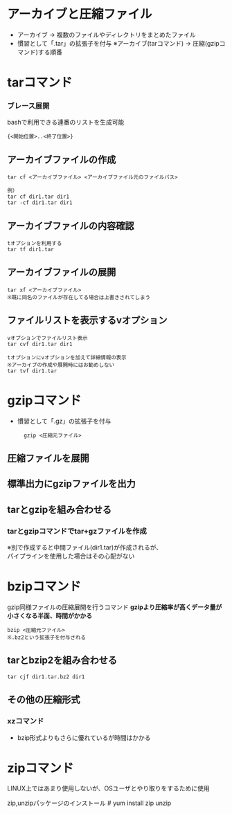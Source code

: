 # アーカイブと圧縮ファイル
- アーカイブ → 複数のファイルやディレクトリをまとめたファイル
- 慣習として「.tar」の拡張子を付与
※アーカイブ(tarコマンド) → 圧縮(gzipコマンド)する順番

# tarコマンド

### ブレース展開
bashで利用できる連番のリストを生成可能

    {<開始位置>..<終了位置>}

## アーカイブファイルの作成
    tar cf <アーカイブファイル> <アーカイブファイル元のファイルパス>
    
    例）
    tar cf dir1.tar dir1
    tar -cf dir1.tar dir1

## アーカイブファイルの内容確認
    tオプションを利用する
    tar tf dir1.tar

## アーカイブファイルの展開

    tar xf <アーカイブファイル>
    ※既に同名のファイルが存在してる場合は上書きされてしまう

## ファイルリストを表示するvオプション

    vオプションでファイルリスト表示
    tar cvf dir1.tar dir1
    
    tオプションにvオプションを加えて詳細情報の表示
    ※アーカイブの作成や展開時にはお勧めしない
    tar tvf dir1.tar

# gzipコマンド
- 慣習として「.gz」の拡張子を付与

        gzip <圧縮元ファイル>

## 圧縮ファイルを展開

## 標準出力にgzipファイルを出力

## tarとgzipを組み合わせる

### tarとgzipコマンドでtar+gzファイルを作成

※別で作成すると中間ファイル(dir1.tar)が作成されるが、  
パイプラインを使用した場合はその心配がない


# bzipコマンド
gzip同様ファイルの圧縮展開を行うコマンド
**gzipより圧縮率が高くデータ量が小さくなる半面、時間がかかる**
    
    bzip <圧縮元ファイル>
    ※.bz2という拡張子を付与される

## tarとbzip2を組み合わせる
    tar cjf dir1.tar.bz2 dir1

## その他の圧縮形式
### xzコマンド
- bzip形式よりもさらに優れているが時間はかかる

# zipコマンド
LINUX上ではあまり使用しないが、OSユーザとやり取りをするために使用

zip,unzipパッケージのインストール
    # yum install zip unzip
